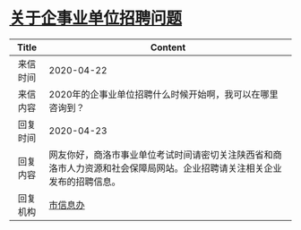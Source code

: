 # <a href="http://www.shangluo.gov.cn/zmhd/ldxxxx.jsp?urltype=leadermail.LeaderMailContentUrl&wbtreeid=1112&leadermailid=5806">关于企事业单位招聘问题</a>
| Title |                           Content                            |
|:-----:|--------------------------------------------------------------|
| 来信时间  | 2020-04-22                                                   |
| 来信内容  | 2020年的企事业单位招聘什么时候开始啊，我可以在哪里咨询到？                              |
| 回复时间  | 2020-04-23                                                   |
| 回复内容  | 网友你好，商洛市事业单位考试时间请密切关注陕西省和商洛市人力资源和社会保障局网站。企业招聘请关注相关企业发布的招聘信息。 |
| 回复机构  | <a href="../../categories/agencies/市信息办.md">市信息办</a>           |